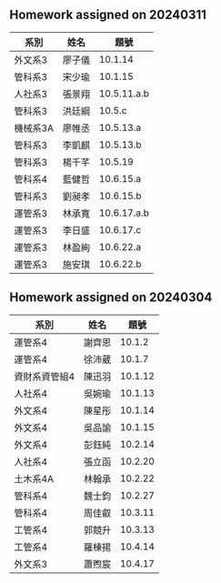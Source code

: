 

## Homework assigned on 20240311

| 系別   | 姓名 | 題號        |
|--------|------|-------------|
| 外文系3 | 廖子儀 | 10.1.14      |
| 管科系3 | 宋少瑜 | 10.1.15      |
| 人社系3 | 張景翔 | 10.5.11.a.b  |
| 管科系3 | 洪廷綱 | 10.5.c       |
| 機械系3A | 廖帷丞 | 10.5.13.a    |
| 管科系3 | 李凱麒 | 10.5.13.b    |
| 管科系3 | 楊千芊 | 10.5.19      |
| 管科系4 | 藍健哲 | 10.6.15.a    |
| 管科系3 | 劉昶孝 | 10.6.15.b    |
| 運管系3 | 林承寬 | 10.6.17.a.b  |
| 運管系3 | 李日盛 | 10.6.17.c    |
| 運管系3 | 林盈絢 | 10.6.22.a    |
| 運管系3 | 施安琪 | 10.6.22.b    |


## Homework assigned on 20240304

| 系別         | 姓名 |  題號   |
|--------------|------|---------|
| 運管系4      | 謝齊恩 | 10.1.2  |
| 運管系4      | 徐沛葳 | 10.1.7  |
| 資財系資管組4 | 陳迅羽 | 10.1.12 |
| 人社系4      | 吳婉瑜 | 10.1.13 |
| 外文系4      | 陳星彤 | 10.1.14 |
| 外文系4      | 吳品諭 | 10.1.15 |
| 外文系4      | 彭鈺純 | 10.2.14 |
| 人社系4      | 張立函 | 10.2.20 |
| 土木系4A     | 林翰承 | 10.2.22 |
| 管科系4      | 魏士鈞 | 10.2.27 |
| 管科系4      | 周佳叡 | 10.3.11 |
| 工管系4      | 郭競升 | 10.3.13 |
| 工管系4      | 羅棟揚 | 10.4.14 |
| 外文系3      | 蕭煦宸 | 10.4.17 |




